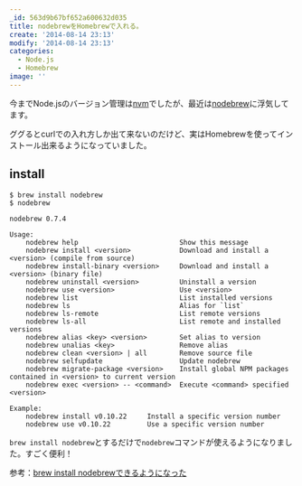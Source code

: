 ```yaml
---
_id: 563d9b67bf652a600632d035
title: nodebrewをHomebrewで入れる。
create: '2014-08-14 23:13'
modify: '2014-08-14 23:13'
categories:
  - Node.js
  - Homebrew
image: ''
---
```


今までNode.jsのバージョン管理は[nvm](https://github.com/creationix/nvm)でしたが、最近は[nodebrew](https://github.com/hokaccha/nodebrew)に浮気してます。

ググるとcurlでの入れ方しか出て来ないのだけど、実はHomebrewを使ってインストール出来るようになっていました。

## install

```
$ brew install nodebrew
$ nodebrew

nodebrew 0.7.4

Usage:
    nodebrew help                         Show this message
    nodebrew install <version>            Download and install a <version> (compile from source)
    nodebrew install-binary <version>     Download and install a <version> (binary file)
    nodebrew uninstall <version>          Uninstall a version
    nodebrew use <version>                Use <version>
    nodebrew list                         List installed versions
    nodebrew ls                           Alias for `list`
    nodebrew ls-remote                    List remote versions
    nodebrew ls-all                       List remote and installed versions
    nodebrew alias <key> <version>        Set alias to version
    nodebrew unalias <key>                Remove alias
    nodebrew clean <version> | all        Remove source file
    nodebrew selfupdate                   Update nodebrew
    nodebrew migrate-package <version>    Install global NPM packages contained in <version> to current version
    nodebrew exec <version> -- <command>  Execute <command> specified <version>

Example:
    nodebrew install v0.10.22     Install a specific version number
    nodebrew use v0.10.22         Use a specific version number
```

`brew install nodebrew`とするだけで`nodebrew`コマンドが使えるようになりました。すごく便利！


参考：[brew install nodebrewできるようになった](http://oinume.hatenablog.com/entry/created-homebrew-formula-of-nodebrew)

<!-- more -->
